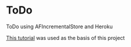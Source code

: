 ToDo
====

ToDo using AFIncrementalStore and Heroku

[This tutorial](http://mobile.heroku.com/) was used as the basis of this project
